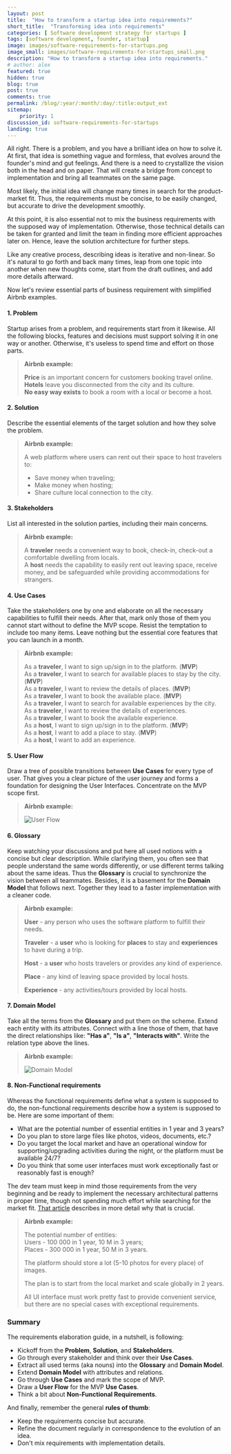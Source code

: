 ```yaml
---
layout: post
title:  "How to transform a startup idea into requirements?"
short_title:  "Transforming idea into requirements"
categories: [ Software development strategy for startups ]
tags: [software development, founder, startup]
image: images/software-requirements-for-startups.png
image_small: images/software-requirements-for-startups_small.png
description: "How to transform a startup idea into requirements."
# author: alex
featured: true
hidden: true
blog: true
post: true
comments: true
permalink: /blog/:year/:month/:day/:title:output_ext
sitemap:
    priority: 1
discussion_id: software-requirements-for-startups
landing: true
---
```


All right.  There is a problem, and you have a brilliant idea on how to solve it. At first, that idea is something vague and formless, that evolves around the founder's mind and gut feelings. And there is a need to crystallize the vision both in the head and on paper. That will create a bridge from concept to implementation and bring all teammates on the same page. 

Most likely, the initial idea will change many times in search for the product-market fit. Thus, the requirements must be concise, to be easily changed, but accurate to drive the development smoothly.

At this point, it is also essential not to mix the business requirements with the supposed way of implementation. Otherwise, those technical details can be taken for granted and limit the team in finding more efficient approaches later on. Hence, leave the solution architecture for further steps.

Like any creative process, describing ideas is iterative and non-linear. So it's natural to go forth and back many times, leap from one topic into another when new thoughts come, start from the draft outlines, and add more details afterward.

Now let's review essential parts of business requirement with simplified Airbnb examples.

#### 1. Problem  
  
Startup arises from a problem, and requirements start from it likewise. All the following blocks, features and decisions must support solving it in one way or another. Otherwise, it's useless to spend time and effort on those parts.

> **Airbnb example:**
> 
> **Price** is an important concern for customers booking travel online.  
> **Hotels** leave you disconnected from the city and its culture.  
> **No easy way exists** to book a room with a local or become a host.  

#### 2. Solution

Describe the essential elements of the target solution and how they solve the problem.

> **Airbnb example:**
>
> A web platform where users can rent out their space to host travelers to:
> * Save money when traveling;
> * Make money when hosting;
> * Share culture local connection to the city.

#### 3. Stakeholders

List all interested in the solution parties, including their main concerns.

> **Airbnb example:**
> 
> A **traveler** needs a convenient way to book, check-in, check-out a comfortable dwelling from locals.  
> A **host** needs the capability to easily rent out leaving space, receive money, and be safeguarded while providing accommodations for strangers.  

#### 4. Use Cases

Take the stakeholders one by one and elaborate on all the necessary capabilities to fulfill their needs. After that, mark only those of them you cannot start without to define the MVP scope. Resist the temptation to include too many items. Leave nothing but the essential core features that you can launch in a month.

> **Airbnb example:**
> 
> As a **traveler**, I want to sign up/sign in to the platform. (**MVP**)  
> As a **traveler**, I want to search for available places to stay by the city.  (**MVP**)  
> As a **traveler**, I want to review the details of places.  (**MVP**)  
> As a **traveler**, I want to book the available place.  (**MVP**)  
> As a **traveler**, I want to search for available experiences by the city.  
> As a **traveler**, I want to review the details of experiences.  
> As a **traveler**, I want to book the available experience.  
> As a **host**, I want to sign up/sign in to the platform. (**MVP**)  
> As a **host**, I want to add a place to stay. (**MVP**)  
> As a **host**, I want to add an experience.  

#### 5. User Flow

Draw a tree of possible transitions between **Use Cases** for every type of user. That gives you a clear picture of the user journey and forms a foundation for designing the User Interfaces. Concentrate on the MVP scope first.

> **Airbnb example:**
> 
> ![User Flow](/images/user-flow.png)

#### 6. Glossary

Keep watching your discussions and put here all used notions with a concise but clear description. While clarifying them, you often see that people understand the same words differently, or use different terms talking about the same ideas. Thus the **Glossary** is crucial to synchronize the vision between all teammates. Besides, it is a basement for the **Domain Model** that follows next. Together they lead to a faster implementation with a cleaner code.

> **Airbnb example:**
> 
> **User** - any person who uses the software platform to fulfill their needs.  
>
> **Traveler** - a **user** who is looking for **places** to stay and **experiences** to have during a trip.  
>
> **Host** - a **user** who hosts travelers or provides any kind of experience.  
>
> **Place** - any kind of leaving space provided by local hosts.  
>
> **Experience** - any activities/tours provided by local hosts.  

#### 7. Domain Model

Take all the terms from the **Glossary** and put them on the scheme. Extend each entity with its attributes. Connect with a line those of them, that have the direct relationships like: **"Has a"**, **"Is a"**, **"Interacts with"**. Write the relation type above the lines.

> **Airbnb example:**
> 
> ![Domain Model](/images/domain-model.png)

#### 8. Non-Functional requirements

Whereas the functional requirements define what a system is supposed to do, the non-functional requirements describe how a system is supposed to be. Here are some important of them:
* What are the potential number of essential entities in 1 year and 3 years?
* Do you plan to store large files like photos, videos, documents, etc.?
* Do you target the local market and have an operational window for supporting/upgrading activities during the night, or the platform must be available 24/7?
* Do you think that some user interfaces must work exceptionally fast or reasonably fast is enough?
    
The dev team must keep in mind those requirements from the very beginning and be ready to implement the necessary architectural patterns in proper time, though not spending much effort while searching for the market fit. [That article](/blog/2019/11/22/software-development-for-founder.html) describes in more detail why that is crucial.

> **Airbnb example:**
> 
> The potential number of entities:  
> Users - 100 000 in 1 year, 10 M in 3 years;  
> Places - 300 000 in 1 year, 50 M in 3 years.  
>
> The platform should store a lot (5-10 photos for every place) of images.
>
> The plan is to start from the local market and scale globally in 2 years.
> 
> All UI interface must work pretty fast to provide convenient service, but there are no special cases with exceptional requirements.

### Summary

The requirements elaboration guide, in a nutshell, is following:
* Kickoff from the **Problem**, **Solution**, and **Stakeholders**.
* Go through every stakeholder and think over their **Use Cases**.
* Extract all used terms (aka nouns) into the **Glossary** and **Domain Model**.
* Extend **Domain Model** with attributes and relations.
* Go through **Use Cases** and mark the scope of MVP.
* Draw a **User Flow** for the MVP **Use Cases**.
* Think a bit about **Non-Functional Requirements**.

And finally, remember the general **rules of thumb**:
* Keep the requirements concise but accurate.
* Refine the document regularly in correspondence to the evolution of an idea.
* Don't mix requirements with implementation details.